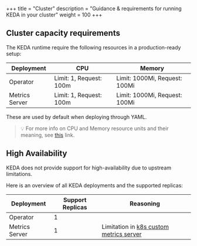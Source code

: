 +++
title = "Cluster"
description = "Guidance & requirements for running KEDA in your cluster"
weight = 100
+++

## Cluster capacity requirements

The KEDA runtime require the following resources in a production-ready setup:

| Deployment     | CPU                     | Memory                        |
|----------------|-------------------------|-------------------------------|
| Operator       | Limit: 1, Request: 100m | Limit: 1000Mi, Request: 100Mi |
| Metrics Server | Limit: 1, Request: 100m | Limit: 1000Mi, Request: 100Mi |

These are used by default when deploying through YAML.

> 💡 For more info on CPU and Memory resource units and their meaning, see [this](https://kubernetes.io/docs/concepts/configuration/manage-resources-containers/#resource-units-in-kubernetes) link.

## High Availability

KEDA does not provide support for high-availability due to upstream limitations.

Here is an overview of all KEDA deployments and the supported replicas:

| Deployment     | Support Replicas        | Reasoning                     |
|----------------|-------------------------|-------------------------------|
| Operator       | 1                       |                               |
| Metrics Server | 1                       | Limitation in [k8s custom metrics server](https://github.com/kubernetes-sigs/custom-metrics-apiserver/issues/70) |